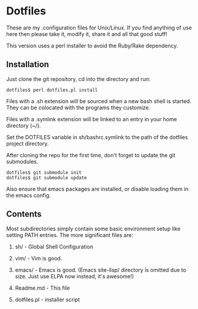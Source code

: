 Dotfiles
========

These are my .configuration files for Unix/Linux. If you find anything of
use here then please take it, modify it, share it and all that good stuff!

This version uses a perl installer to avoid the Ruby/Rake dependency.

Installation
---------------

Just clone the git repository, cd into the directory and run:

    dotfiles$ perl dotfiles.pl install

Files with a .sh extension will be sourced when a new bash 
shell is started. They can be colocated with the programs they
customize.

Files with a .symlink extension will be linked to an entry
in your home directory (~/).

Set the DOTFILES variable in sh/bashrc.symlink to the path of
the dotfiles project directory.

After cloning the repo for the first time, don't forget to update the
git submodules.

    dotfiles$ git submodule init
    dotfiles$ git submodule update

Also ensure that emacs packages are installed, or disable loading
them in the emacs config.

Contents
--------

Most subdirectories simply contain some basic environment setup
like setting PATH entries. The more significant files are:

1) sh/ - Global Shell Configuration

2) vim/ - Vim is good.

3) emacs/ - Emacs is good.
            (Emacs site-lisp/ directory is omitted due to size. Just use ELPA now instead, it's awesome!)

4) Readme.md - This file

5) dotfiles.pl - installer script
